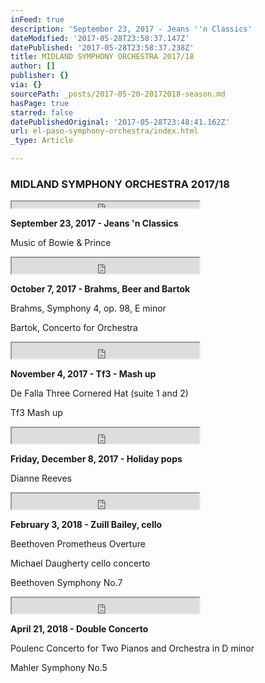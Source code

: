 ```yaml
---
inFeed: true
description: 'September 23, 2017 - Jeans ''n Classics'
dateModified: '2017-05-28T23:58:37.147Z'
datePublished: '2017-05-28T23:58:37.238Z'
title: MIDLAND SYMPHONY ORCHESTRA 2017/18
author: []
publisher: {}
via: {}
sourcePath: _posts/2017-05-20-20172018-season.md
hasPage: true
starred: false
datePublishedOriginal: '2017-05-28T23:48:41.162Z'
url: el-paso-symphony-orchestra/index.html
_type: Article

---
```

### **MIDLAND SYMPHONY ORCHESTRA 2017/18**

<iframe src="https://the-grid.github.io/ed-userhtml/?g=eJwDAAAAAAE" height="10" style=""></iframe>

**September 23, 2017 - Jeans 'n Classics**

Music of Bowie & Prince

<iframe src="https://the-grid.github.io/ed-userhtml/?g=eJwDAAAAAAE" height="25" style=""></iframe>

**October 7, 2017 - Brahms, Beer and Bartok**

Brahms, Symphony 4, op. 98, E minor

Bartok, Concerto for Orchestra

<iframe src="https://the-grid.github.io/ed-userhtml/?g=eJwDAAAAAAE" height="25" style=""></iframe>

**November 4, 2017 - Tf3 - Mash up**

De Falla Three Cornered Hat (suite 1 and 2)

Tf3 Mash up

<iframe src="https://the-grid.github.io/ed-userhtml/?g=eJwDAAAAAAE" height="25" style=""></iframe>

**Friday, December 8, 2017 - Holiday pops**

Dianne Reeves

<iframe src="https://the-grid.github.io/ed-userhtml/?g=eJwDAAAAAAE" height="25" style=""></iframe>

**February 3, 2018 - Zuill Bailey, cello**

Beethoven Prometheus Overture

Michael Daugherty cello concerto

Beethoven Symphony No.7

<iframe src="https://the-grid.github.io/ed-userhtml/?g=eJwDAAAAAAE" height="25" style=""></iframe>

**April 21, 2018 - Double Concerto**

Poulenc Concerto for Two Pianos and Orchestra in D minor

Mahler Symphony No.5